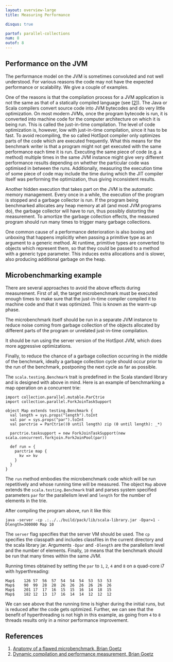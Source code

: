 ```yaml
---
layout: overview-large
title: Measuring Performance

disqus: true

partof: parallel-collections
num: 8
outof: 8
---
```


## Performance on the JVM

The performance model on the JVM is sometimes convoluted and not well understood.
For various reasons the code may not have the expected performance or scalability.
We give a couple of examples.

One of the reasons is that the compilation process for a JVM application is not the same
as that of a statically compiled language (see \[[2][2]\]). The Java or Scala compilers
convert source code into JVM bytecodes and do very little optimization. On most modern
JVMs, once the program bytecode is run, it is converted into machine code for the computer
architecture on which it is being run.
This is called the just-in-time compilation. The level of code optimization is, however, low
with just-in-time compilation, since it has to be fast. To avoid recompiling, the so called HotSpot
compiler only optimizes parts of the code which are executed frequently.
What this means for the benchmark writer is that a program might not get executed with
the same performance each time it is run. Executing the same piece of code (e.g. a method)
multiple times in the same JVM instance might give very different performance results
depending on whether the particular code was optimised in between the runs. Additionally,
measuring the execution time of some piece of code may include the time during which
the JIT compiler itself was performing the optimization, thus giving inconsistent results.

Another hidden execution that takes part on the JVM is the automatic memory management.
Every once in a while, the execution of the program is stopped and a garbage collector is run.
If the program being benchmarked allocates any heap memory at all (and most JVM programs do), the garbage
collector will have to run, thus possibly distorting the measurement.
To amortize the garbage collection effects, the measured program should run many times to trigger
many garbage collections.

One common cause of a performance deterioration is also boxing and unboxing that happens implicitly
when passing a primitive type as an argument to a generic method.
At runtime, primitive types are converted to objects which represent them, so that they could
be passed to a method with a generic type parameter.
This induces extra allocations and is slower, also producing additional garbage on the heap.


## Microbenchmarking example

There are several approaches to avoid the above effects during measurement. First of all,
the target microbenchmark must be executed enough times to make sure that the just-in-time
compiler compiled it to machine code and that it was optimized. This is known as the warm-up
phase.

The microbenchmark itself should be run in a separate JVM instance to reduce noise coming from
garbage collection of the objects allocated by different parts of the program or unrelated just-in-time
compilation.

It should be run using the server version of the HotSpot JVM, which does more aggressive optimizations.

Finally, to reduce the chance of a garbage collection occurring in the middle of the benchmark,
ideally a garbage collection cycle should occur prior to the run of the benchmark, postponing the
next cycle as far as possible.

The `scala.testing.Benchmark` trait is predefined in the Scala standard library and is designed with
above in mind. Here is an example of benchmarking a map operation on a concurrent trie:


    import collection.parallel.mutable.ParCtrie
	import collection.parallel.ForkJoinTaskSupport
	
    object Map extends testing.Benchmark {
      val length = sys.props("length").toInt
      val par = sys.props("par").toInt
      val parctrie = ParCtrie((0 until length) zip (0 until length): _*)
      
      parctrie.tasksupport = new ForkJoinTaskSupport(new scala.concurrent.forkjoin.ForkJoinPool(par))
      
      def run = {
        parctrie map {
          kv => kv
        }
      }
    }

The `run` method embodies the microbenchmark code which will be run repetitively and whose running time
will be measured. The object `Map` above extends the `scala.testing.Benchmark` trait and parses system
specified parameters `par` for the parallelism level and `length` for the number of elements in the trie.

After compiling the program above, run it like this:

    java -server -cp .:../../build/pack/lib/scala-library.jar -Dpar=1 -Dlength=300000 Map 10

The `server` flag specifies that the server VM should be used. The `cp` specifies the classpath and
includes classfiles in the current directory and the scala library jar. Arguments `-Dpar` and `-Dlength`
are the parallelism level and the number of elements. Finally, `10` means that the benchmark should
be run that many times within the same JVM.

Running times obtained by setting the `par` to `1`, `2`, `4` and `8` on a quad-core i7 with hyperthreading:

    Map$	126	57	56	57	54	54	54	53	53	53
    Map$	90	99	28	28	26	26	26	26	26	26
    Map$	201	17	17	16	15	15	16	14	18	15
    Map$	182	12	13	17	16	14	14	12	12	12

We can see above that the running time is higher during the initial runs, but is reduced after the
code gets optimized. Further, we can see that the benefit of hyperthreading is not high in this example,
as going from `4` to `8` threads results only in a minor performance improvement.


## References

1. [Anatomy of a flawed microbenchmark, Brian Goetz][1]
2. [Dynamic compilation and performance measurement, Brian Goetz][2]

  [1]: http://www.ibm.com/developerworks/java/library/j-jtp02225/index.html "flawed-benchmark"
  [2]: http://www.ibm.com/developerworks/library/j-jtp12214/ "dynamic-compilation"




